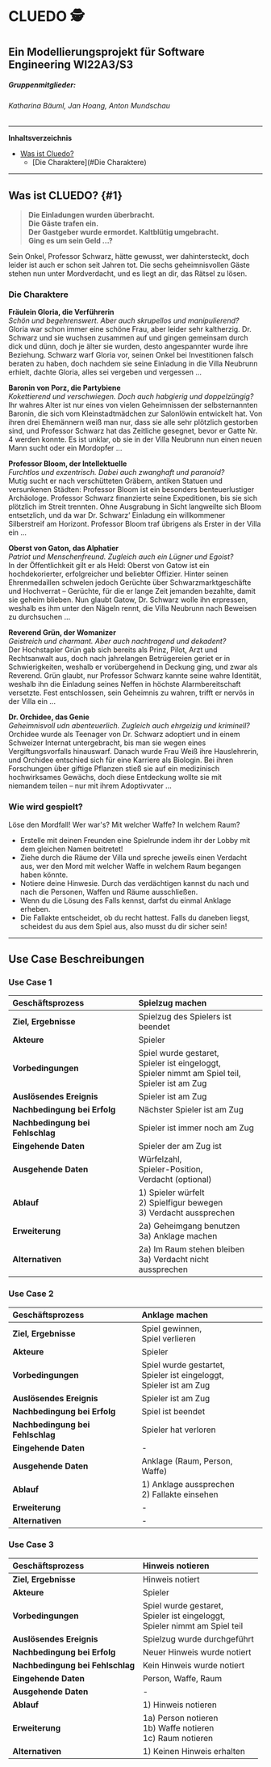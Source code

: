 # CLUEDO :detective:
## Ein Modellierungsprojekt für Software Engineering WI22A3/S3
##### Gruppenmitglieder:
###### Katharina Bäuml, Jan Hoang, Anton Mundschau
------------
**Inhaltsverzeichnis**
- [Was ist Cluedo?](#1)
	- [Die Charaktere](#Die Charaktere)


------------

## Was ist CLUEDO? {#1}

> **Die Einladungen wurden überbracht.  
Die Gäste trafen ein.  
Der Gastgeber wurde ermordet. Kaltblütig umgebracht.  
Ging es um sein Geld ...?**  

Sein Onkel, Professor Schwarz, hätte gewusst, wer dahintersteckt, doch leider ist auch er schon seit Jahren tot. Die sechs geheimnisvollen Gäste stehen nun unter Mordverdacht, und es liegt an dir, das Rätsel zu lösen.

### Die Charaktere

**Fräulein Gloria, die Verführerin**  
*Schön und begehrenswert. Aber auch skrupellos und manipulierend?*  
Gloria war schon immer eine schöne Frau, aber leider sehr kaltherzig. Dr. Schwarz und sie wuchsen zusammen auf und gingen gemeinsam durch dick und dünn, doch je älter sie wurden, desto angespannter wurde ihre Beziehung. Schwarz warf Gloria vor, seinen Onkel bei Investitionen falsch beraten zu haben, doch nachdem sie seine Einladung in die Villa Neubrunn erhielt, dachte Gloria, alles sei vergeben und vergessen ...  

**Baronin von Porz, die Partybiene**  
*Kokettierend und verschwiegen. Doch auch habgierig und doppelzüngig?*  
Ihr wahres Alter ist nur eines von vielen Geheimnissen der selbsternannten Baronin, die sich vom Kleinstadtmädchen zur Salonlöwin entwickelt hat. Von ihren drei Ehemännern weiß man nur, dass sie alle sehr plötzlich gestorben sind, und Professor Schwarz hat das Zeitliche gesegnet, bevor er Gatte Nr. 4 werden konnte. Es ist unklar, ob sie in der Villa Neubrunn nun einen neuen Mann sucht oder ein Mordopfer ...  

**Professor Bloom, der Intellektuelle**  
*Furchtlos und exzentrisch. Dabei auch zwanghaft und paranoid?*  
Mutig sucht er nach verschütteten Gräbern, antiken Statuen und versunkenen Städten: Professor Bloom ist ein besonders benteuerlustiger Archäologe. Professor Schwarz finanzierte seine Expeditionen, bis sie sich plötzlich im Streit trennten. Ohne Ausgrabung in Sicht langweilte sich Bloom entsetzlich, und da war Dr. Schwarz’ Einladung ein willkommener Silberstreif am Horizont. Professor Bloom traf übrigens als Erster in der Villa ein ...  

**Oberst von Gaton, das Alphatier**  
*Patriot und Menschenfreund. Zugleich auch ein Lügner und Egoist?*  
In der Öffentlichkeit gilt er als Held: Oberst von Gatow ist ein hochdekorierter, erfolgreicher und beliebter Offizier. Hinter seinen Ehrenmedaillen schwelen jedoch Gerüchte über Schwarzmarktgeschäfte und Hochverrat – Gerüchte, für die er lange Zeit jemanden bezahlte, damit sie geheim blieben. Nun glaubt Gatow, Dr. Schwarz wolle ihn erpressen, weshalb es ihm unter den Nägeln rennt, die Villa Neubrunn nach Beweisen zu durchsuchen ...  

**Reverend Grün, der Womanizer**  
*Geistreich und charmant. Aber auch nachtragend und dekadent?*  
Der Hochstapler Grün gab sich bereits als Prinz, Pilot, Arzt und Rechtsanwalt aus, doch nach jahrelangen Betrügereien geriet er in Schwierigkeiten, weshalb er vorübergehend in Deckung ging, und zwar als Reverend. Grün glaubt, nur Professor Schwarz kannte seine wahre Identität, weshalb ihn die Einladung seines Neffen in höchste Alarmbereitschaft versetzte. Fest entschlossen, sein Geheimnis zu wahren, trifft er nervös in der Villa ein ...  

**Dr. Orchidee, das Genie**  
*Geheimnisvoll udn abenteuerlich. Zugleich auch ehrgeizig und kriminell?*  
Orchidee wurde als Teenager von Dr. Schwarz adoptiert und in einem Schweizer Internat untergebracht, bis man sie wegen eines Vergiftungsvorfalls hinauswarf. Danach wurde Frau Weiß ihre Hauslehrerin, und Orchidee entschied sich für eine Karriere als Biologin. Bei ihren Forschungen über giftige Pflanzen stieß sie auf ein medizinisch hochwirksames Gewächs, doch diese Entdeckung wollte sie mit niemandem teilen – nur mit ihrem Adoptivvater ...  

### Wie wird gespielt?
Löse den Mordfall! Wer war's? Mit welcher Waffe? In welchem Raum?
- Erstelle mit deinen Freunden eine Spielrunde indem ihr der Lobby mit dem gleichen Namen beitretet!
- Ziehe durch die Räume der Villa und spreche jeweils einen Verdacht aus, wer den Mord mit welcher Waffe in welchem Raum begangen haben könnte.
- Notiere deine Hinwesie. Durch das verdächtigen kannst du nach und nach die Personen, Waffen und Räume ausschließen.
- Wenn du die Lösung des Falls kennst, darfst du einmal Anklage erheben.
- Die Fallakte entscheidet, ob du recht hattest. Falls du daneben liegst, scheidest du aus dem Spiel aus, also musst du dir sicher sein!

------------

## Use Case Beschreibungen
### Use Case 1
| Geschäftsprozess  |  Spielzug machen  |
| :------------ | :------------ |
|  **Ziel, Ergebnisse**  |  Spielzug des Spielers ist beendet  |
|  **Akteure**  |  Spieler |
|  **Vorbedingungen**  |  Spiel wurde gestaret,<br>Spieler ist eingeloggt,<br>Spieler nimmt am Spiel teil,<br>Spieler ist am Zug  |
|  **Auslösendes Ereignis**  |  Spieler ist am Zug  |
|  **Nachbedingung bei Erfolg**  |  Nächster Spieler ist am Zug  |
|  **Nachbedingung bei Fehlschlag**  |  Spieler ist immer noch am Zug  |
|  **Eingehende Daten**  |  Spieler der am Zug ist  |
|  **Ausgehende Daten**  |  Würfelzahl,<br>Spieler-Position,<br>Verdacht (optional)  |
|  **Ablauf**  |   1) Spieler würfelt<br>2) Spielfigur bewegen<br>3) Verdacht aussprechen  |
|  **Erweiterung**  |  2a) Geheimgang benutzen<br>3a) Anklage machen  |
|  **Alternativen**  |  2a) Im Raum stehen bleiben<br>3a) Verdacht nicht aussprechen  |

### Use Case 2
| Geschäftsprozess  |  Anklage machen  |
| :------------ | :------------ |
|  **Ziel, Ergebnisse**  |  Spiel gewinnen,<br>Spiel verlieren|
|  **Akteure**  |  Spieler  |
|  **Vorbedingungen**  |  Spiel wurde gestartet,<br>Spieler ist eingeloggt,<br>Spieler ist am Zug  |
|  **Auslösendes Ereignis**  |  Spieler ist am Zug  |
|  **Nachbedingung bei Erfolg**  |  Spiel ist beendet  |
|  **Nachbedingung bei Fehlschlag**  |  Spieler hat verloren  |
|  **Eingehende Daten**  |  -  |
|  **Ausgehende Daten**  |  Anklage (Raum, Person, Waffe) |
|  **Ablauf**  |  1) Anklage aussprechen<br>2) Fallakte einsehen  |
|  **Erweiterung**  |  -  |
|  **Alternativen**  |  -  |

### Use Case 3
| Geschäftsprozess  |  Hinweis notieren  |
| :------------ | :------------ |
|  **Ziel, Ergebnisse**  |  Hinweis notiert  |
|  **Akteure**  |  Spieler |
|  **Vorbedingungen**  |  Spiel wurde gestaret,<br>Spieler ist eingeloggt,<br>Spieler nimmt am Spiel teil  |
|  **Auslösendes Ereignis**  |  Spielzug wurde durchgeführt  |
|  **Nachbedingung bei Erfolg**  |  Neuer Hinweis wurde notiert  |
|  **Nachbedingung bei Fehlschlag**  |  Kein Hinweis wurde notiert  |
|  **Eingehende Daten**  |  Person, Waffe, Raum  |
|  **Ausgehende Daten**  |  -  |
|  **Ablauf**  |   1) Hinweis notieren  |
|  **Erweiterung**  |  1a) Person notieren<br>1b) Waffe notieren<br>1c) Raum notieren  |
|  **Alternativen**  |  1) Keinen Hinweis erhalten  |


